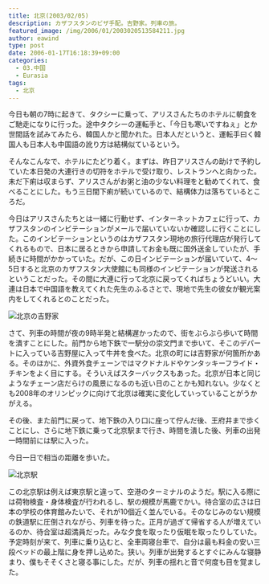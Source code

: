 ```yaml
---
title: 北京(2003/02/05)
description: カザフスタンのビザ手配。吉野家。列車の旅。
featured_image: /img/2006/01/2003020513584211.jpg
author: eawind
type: post
date: 2006-01-17T16:18:39+09:00
categories:
  - 03.中国
  - Eurasia
tags:
  - 北京
---
```

今日も朝の7時に起きて、タクシーに乗って、アリスさんたちのホテルに朝食をご馳走になりに行った。途中タクシーの運転手と、「今日も寒いですねぇ」とか世間話を試みてみたら、韓国人かと聞かれた。日本人だというと、運転手曰く韓国人も日本人も中国語の訛り方は結構似ているという。

そんなこんなで、ホテルにたどり着く。まずは、昨日アリスさんの助けで予約していた本日発の大連行きの切符をホテルで受け取り、レストランへと向かった。未だ下痢は収まらず、アリスさんがお粥と油の少ない料理をと勧めてくれて、食べることにした。もう三日間下痢が続いているので、結構体力は落ちているところだ。

今日はアリスさんたちとは一緒に行動せず、インターネットカフェに行って、カザフスタンのインビテーションがメールで届いていないか確認しに行くことにした。このインビテーションというのはカザフスタン現地の旅行代理店が発行してくれるもので、日本に居るときから申請してお金も既に国外送金していたが、手続きに時間がかかっていた。だが、この日インビテーションが届いていて、4〜5日すると北京のカザフスタン大使館にも同様のインビテーションが発送されるということだった。その間に大連に行って北京に戻ってくればちょうどいい。大連は日本で中国語を教えてくれた先生のふるさとで、現地で先生の彼女が観光案内をしてくれるとのことだった。

![北京の吉野家](/img/2006/01/2003020509083411.jpg)

さて、列車の時間が夜の9時半発と結構遅かったので、街をぶらぶら歩いて時間を潰すことにした。前門から地下鉄で一駅分の崇文門まで歩いて、そこのデパートに入っている吉野屋に入って牛丼を食べた。北京の町には吉野家が何箇所かある。そのほかに、外資外食チェーンではマクドナルドやケンタッキーフライド・チキンをよく目にする。そういえばスターバックスもあった。北京が日本と同じようなチェーン店だらけの風景になるのも近い日のことかも知れない。少なくとも2008年のオリンピックに向けて北京は確実に変化していっていることがうかがえる。

その後、また前門に戻って、地下鉄の入り口に座って佇んだ後、王府井まで歩くことにし、さらに地下鉄に乗って北京駅まで行き、時間を潰した後、列車の出発一時間前には駅に入った。

今日一日で相当の距離を歩いた。

![北京駅](/img/2006/01/2003020513584211.jpg)

この北京駅は例えば東京駅と違って、空港のターミナルのようだ。駅に入る際には荷物検査・身体検査が行われるし、駅の規模が馬鹿でかい。待合室の広さは日本の学校の体育館みたいで、それが10個近く並んでいる。そのなじみのない規模の鉄道駅に圧倒されながら、列車を待った。正月が過ぎて帰省する人が増えているのか、待合室は超満員だった。みな夕食を取ったり仮眠を取ったりしていた。予定時刻が来て、列車に乗り込むと、全車両寝台車で、自分は最も料金の安い三段ベッドの最上階に身を押し込めた。狭い。列車が出発するとすぐにみんな寝静まり、僕もそそくさと寝る事にした。だが、列車の揺れと音で何度も目を覚ました。
